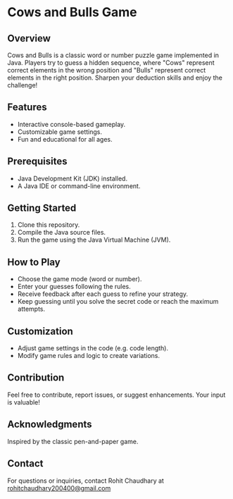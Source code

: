 # Cows and Bulls Game

## Overview
Cows and Bulls is a classic word or number puzzle game implemented in Java. Players try to guess a hidden sequence, where "Cows" represent correct elements in the wrong position and "Bulls" represent correct elements in the right position. Sharpen your deduction skills and enjoy the challenge!

## Features
- Interactive console-based gameplay.
- Customizable game settings.
- Fun and educational for all ages.

## Prerequisites
- Java Development Kit (JDK) installed.
- A Java IDE or command-line environment.

## Getting Started
1. Clone this repository.
2. Compile the Java source files.
3. Run the game using the Java Virtual Machine (JVM).

## How to Play
- Choose the game mode (word or number).
- Enter your guesses following the rules.
- Receive feedback after each guess to refine your strategy.
- Keep guessing until you solve the secret code or reach the maximum attempts.

## Customization
- Adjust game settings in the code (e.g. code length).
- Modify game rules and logic to create variations.

## Contribution
Feel free to contribute, report issues, or suggest enhancements. Your input is valuable!

## Acknowledgments
Inspired by the classic pen-and-paper game.

## Contact
For questions or inquiries, contact Rohit Chaudhary at rohitchaudhary200400@gmail.com
